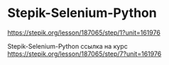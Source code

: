 # Stepik-Selenium-Python
https://stepik.org/lesson/187065/step/1?unit=161976

Stepik-Selenium-Python
ссылка на курс https://stepik.org/lesson/187065/step/7?unit=161976
